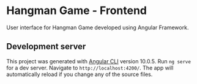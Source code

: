 # Hangman Game - Frontend

User interface for Hangman Game developed using Angular Framework.

## Development server

This project was generated with [Angular CLI](https://github.com/angular/angular-cli) version 10.0.5.
Run `ng serve` for a dev server. Navigate to `http://localhost:4200/`. The app will automatically reload if you change any of the source files.
